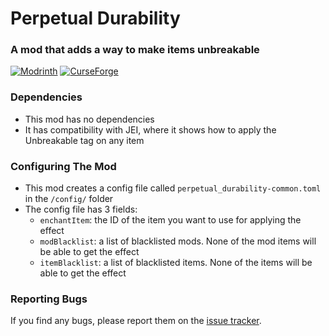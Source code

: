 Perpetual Durability
================
### A mod that adds a way to make items unbreakable

[![Modrinth](https://img.shields.io/modrinth/dt/perpetual-durability?color=00AF5C&label=downloads&style=for-the-badge&logo=modrinth)](https://modrinth.com/mod/perpetual-durability)
[![CurseForge](https://img.shields.io/badge/dynamic/json?color=e04e14&label=downloads&style=for-the-badge&query=downloads.total&url=https%3A%2F%2Fapi.cfwidget.com%2F515925&logo=curseforge)](https://beta.curseforge.com/minecraft/mc-mods/perpetual-durability)

### Dependencies
- This mod has no dependencies
- It has compatibility with JEI, where it shows how to apply the Unbreakable tag on any item

### Configuring The Mod
- This mod creates a config file called `perpetual_durability-common.toml` in the `/config/` folder
- The config file has 3 fields:
  - `enchantItem`: the ID of the item you want to use for applying the effect
  - `modBlacklist`: a list of blacklisted mods. None of the mod items will be able to get the effect
  - `itemBlacklist`: a list of blacklisted items. None of the items will be able to get the effect

### Reporting Bugs
If you find any bugs, please report them on the [issue tracker](https://github.com/ladylexxie/Perpetual-Durability/issues).
